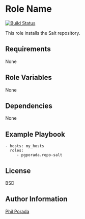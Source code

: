 Role Name
=========
[![Build Status](https://travis-ci.org/pgporada/ansible-role-repo-salt.svg?branch=master)](https://travis-ci.org/pgporada/ansible-role-repo-salt)

This role installs the Salt repository.

Requirements
------------

None

Role Variables
--------------

None

Dependencies
------------

None

Example Playbook
----------------

    - hosts: my_hosts
      roles:
         - pgporada.repo-salt

License
-------

BSD

Author Information
------------------

[Phil Porada](https://philporada.com)
